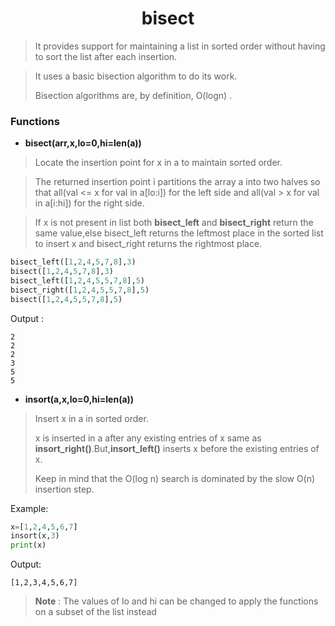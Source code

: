 <h1 align="center">bisect</h1>

> It provides support for maintaining a list in sorted order without having to sort the list after each insertion.

> It uses a basic bisection algorithm to do its work.
> 
> Bisection algorithms are, by definition, O(logn) . 

### Functions 

* **bisect(arr,x,lo=0,hi=len(a))**

>Locate the insertion point for x in a to maintain sorted order.

>The returned insertion point i partitions the array a into two halves so that all(val <= x for val in a[lo:i]) for the left side and all(val > x for val in a[i:hi]) for the right side.

>If x is not present in list both **bisect_left** and **bisect_right** return the same value,else bisect_left returns the leftmost place in the sorted list to insert x and bisect_right returns the rightmost place.

```python
bisect_left([1,2,4,5,7,8],3)
bisect([1,2,4,5,7,8],3)
bisect_left([1,2,4,5,5,7,8],5)
bisect_right([1,2,4,5,5,7,8],5)
bisect([1,2,4,5,5,7,8],5)    
```

Output :
```
2
2
2
3
5
5
```

* **insort(a,x,lo=0,hi=len(a))**

>Insert x in a in sorted order.
> 
>x is inserted in a after any existing entries of x same as **insort_right()**.But,**insort_left()** inserts x before the existing entries of x.
> 
> Keep in mind that the O(log n) search is dominated by the slow O(n) insertion step.

Example:
```python
x=[1,2,4,5,6,7]
insort(x,3)
print(x)
```
Output:

```
[1,2,3,4,5,6,7]
```
> **Note** : The values of lo and hi can be changed to apply the functions on a subset of the list instead

